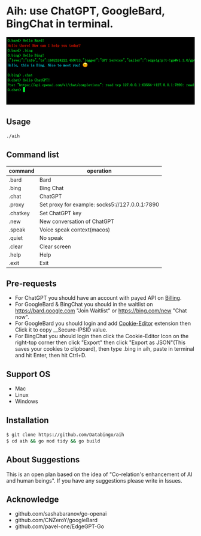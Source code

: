 # Aih: use ChatGPT, GoogleBard, BingChat in terminal. 

![screenshot](aih2.png)

## Usage
```bash
./aih
```
## Command list
|command   | operation|
|----------|----------|
|.bard      | Bard|
|.bing      | Bing Chat|
|.chat      | ChatGPT|
|.proxy     | Set proxy for example: socks5://127.0.0.1:7890|
|.chatkey   | Set ChatGPT key|
|.new       | New conversation of ChatGPT|
|.speak     | Voice speak context(macos)|
|.quiet     | No speak |
|.clear     | Clear screen|
|.help      | Help|
|.exit      | Exit|

## Pre-requests
- For ChatGPT you should have an account with payed API on [Billing](https://platform.openai.com/account/billing/overview). 
- For GoogleBard & BingChat you should in the waitlist on https://bard.google.com "Join Waitlist" or https://bing.com/new "Chat now".
- For GoogleBard you should login and add [Cookie-Editor](https://cookie-editor.cgagnier.ca) extension then Click it to copy __Secure-lPSID value.
- For BingChat you should login then click the Cookie-Editor Icon on the right-top corner then click "Export" then click "Export as JSON"(This saves your cookies to clipboard), then type .bing in aih, paste in terminal and hit Enter, then hit Ctrl+D.

## Support OS
- Mac
- Linux
- Windows

## Installation
```bash
$ git clone https://github.com/Databingo/aih
$ cd aih && go mod tidy && go build 
```
## About Suggestions
This is an open plan based on the idea of "Co-relation's enhancement of AI and human beings".
If you have any suggestions please write in Issues.

## Acknowledge
- github.com/sashabaranov/go-openai 
- github.com/CNZeroY/googleBard
- github.com/pavel-one/EdgeGPT-Go
